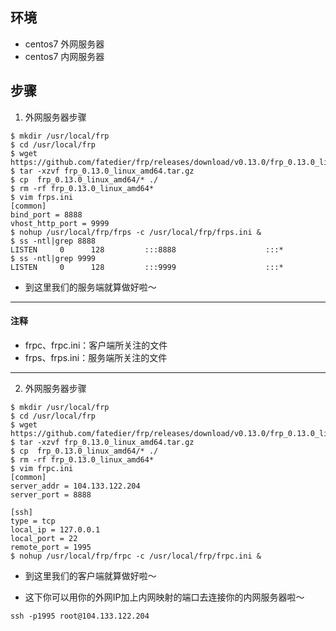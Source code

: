 ## 环境
* centos7 外网服务器
* centos7 内网服务器


## 步骤
1. 外网服务器步骤
```
$ mkdir /usr/local/frp
$ cd /usr/local/frp
$ wget https://github.com/fatedier/frp/releases/download/v0.13.0/frp_0.13.0_linux_amd64.tar.gz
$ tar -xzvf frp_0.13.0_linux_amd64.tar.gz
$ cp  frp_0.13.0_linux_amd64/* ./
$ rm -rf frp_0.13.0_linux_amd64*
$ vim frps.ini
[common]
bind_port = 8888
vhost_http_port = 9999
$ nohup /usr/local/frp/frps -c /usr/local/frp/frps.ini &
$ ss -ntl|grep 8888
LISTEN     0      128         :::8888                    :::*                  
$ ss -ntl|grep 9999
LISTEN     0      128         :::9999                    :::*
```
- 到这里我们的服务端就算做好啦～
---
#### 注释
* frpc、frpc.ini：客户端所关注的文件
* frps、frps.ini：服务端所关注的文件
---


2. 外网服务器步骤
```
$ mkdir /usr/local/frp
$ cd /usr/local/frp
$ wget https://github.com/fatedier/frp/releases/download/v0.13.0/frp_0.13.0_linux_amd64.tar.gz
$ tar -xzvf frp_0.13.0_linux_amd64.tar.gz
$ cp  frp_0.13.0_linux_amd64/* ./
$ rm -rf frp_0.13.0_linux_amd64*
$ vim frpc.ini
[common]
server_addr = 104.133.122.204
server_port = 8888

[ssh]
type = tcp
local_ip = 127.0.0.1
local_port = 22
remote_port = 1995
$ nohup /usr/local/frp/frpc -c /usr/local/frp/frpc.ini &
```
- 到这里我们的客户端就算做好啦～

- 这下你可以用你的外网IP加上内网映射的端口去连接你的内网服务器啦～

`ssh -p1995 root@104.133.122.204`
